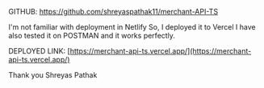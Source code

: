 GITHUB: https://github.com/shreyaspathak11/merchant-API-TS

I'm not familiar with deployment in Netlify 
So, I deployed it to Vercel
I have also tested it on POSTMAN and it works perfectly.

DEPLOYED LINK: [https://merchant-api-ts.vercel.app/](https://merchant-api-ts.vercel.app/)

Thank you
Shreyas Pathak

